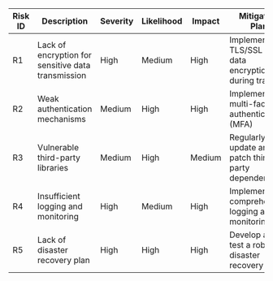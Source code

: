 | Risk ID | Description                                         | Severity | Likelihood | Impact | Mitigation Plan                                      |
|---------|-----------------------------------------------------|----------|------------|--------|------------------------------------------------------|
| R1      | Lack of encryption for sensitive data transmission | High     | Medium     | High   | Implement TLS/SSL for data encryption during transit |
| R2      | Weak authentication mechanisms                     | Medium   | High       | High   | Implement multi-factor authentication (MFA)         |
| R3      | Vulnerable third-party libraries                   | Medium   | High       | Medium | Regularly update and patch third-party dependencies |
| R4      | Insufficient logging and monitoring                | High     | Medium     | High   | Implement comprehensive logging and monitoring      |
| R5      | Lack of disaster recovery plan                     | High     | High       | High   | Develop and test a robust disaster recovery plan    |